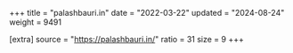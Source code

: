 +++
title = "palashbauri.in"
date = "2022-03-22"
updated = "2024-08-24"
weight = 9491

[extra]
source = "https://palashbauri.in/"
ratio = 31
size = 9
+++
